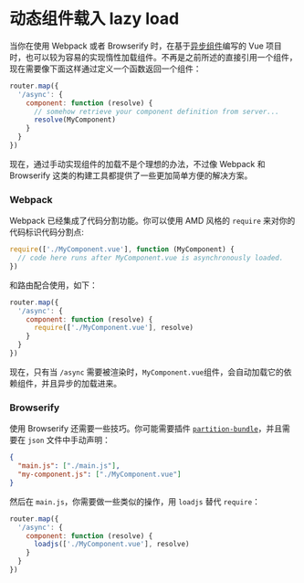 # 动态组件载入 lazy load

当你在使用 Webpack 或者 Browserify 时，在基于[异步组件](http://vuejs.org/guide/components.html#Async_Components)编写的 Vue 项目时，也可以较为容易的实现惰性加载组件。不再是之前所述的直接引用一个组件，现在需要像下面这样通过定义一个函数返回一个组件：


``` js
router.map({
  '/async': {
    component: function (resolve) {
      // somehow retrieve your component definition from server...
      resolve(MyComponent)
    }
  }
})
```

现在，通过手动实现组件的加载不是个理想的办法，不过像 Webpack 和 Browserify 这类的构建工具都提供了一些更加简单方便的解决方案。

### Webpack

Webpack 已经集成了代码分割功能。你可以使用 AMD 风格的 `require` 来对你的代码标识代码分割点:

``` js
require(['./MyComponent.vue'], function (MyComponent) {
  // code here runs after MyComponent.vue is asynchronously loaded.
})
```

和路由配合使用，如下：

``` js
router.map({
  '/async': {
    component: function (resolve) {
      require(['./MyComponent.vue'], resolve)
    }
  }
})
```

现在，只有当 `/async` 需要被渲染时，`MyComponent.vue`组件，会自动加载它的依赖组件，并且异步的加载进来。

### Browserify

使用 Browserify 还需要一些技巧。你可能需要插件 [`partition-bundle`](https://github.com/substack/browserify-handbook/blob/master/readme.markdown#partition-bundle)，并且需要在 `json` 文件中手动声明：

``` json
{
  "main.js": ["./main.js"],
  "my-component.js": ["./MyComponent.vue"]
}
```

然后在 `main.js`，你需要做一些类似的操作，用 `loadjs` 替代 `require`：

``` js
router.map({
  '/async': {
    component: function (resolve) {
      loadjs(['./MyComponent.vue'], resolve)
    }
  }
})
```
